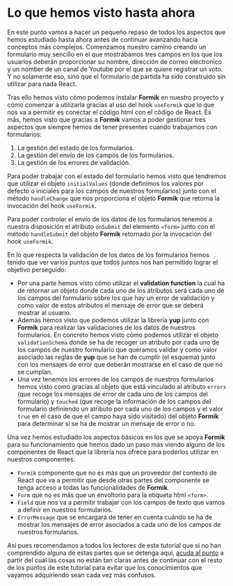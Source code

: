 # Lo que hemos visto hasta ahora

En este punto vamos a hacer un pequeño repaso de todos los aspectos que hemos estudiado hasta ahora antes de continuar avanzando hacia conceptos más complejos. Comenzamos nuestro camino creando un formulario muy sencillo en el que mostrábamos tres campos en los que los usuarios deberán proporcionar su nombre, dirección de correo eléctronico y un nomber de un canal de Youtube por el que se quiere registrar un voto. Y no solamente eso, sino que el formulario de partida ha sido construido sin utilizar para nada React.

Tras ello hemos visto cómo podemos instalar **Formik** en nuestro proyecto y cómo comenzar a utilizarla gracias al uso del hook `useFormik` que lo que nos va a permitir es conectar el código html con el código de React. Es más, hemos visto que gracias a **Formik** vamos a poder gestionar tres aspectos que siempre hemos de tener presentes cuando trabajamos con formularios:

1. La gestión del estado de los formularios.
2. La gestión del envío de los campos de los formularios.
3. La gestión de los errores de validación.

Para poder trabajar con el estado del formulario hemos visto que tendremos que utilizar el objeto `initialValues` (donde definimos los valores por defecto o iniciales para los campos de nuestros formularios) junto con el método `handleChange` que nos proporciona el objeto **Formik** que retorna la invocación del hook `useFormik`.

Para poder controlar el envío de los datos de los formularios tenemos a nuestra disposición el atributo `onSubmit` del elemento `<form>` junto con el método `handleSubmit` del objeto **Formik** retornado por la invocación del hook `useFormik`.

En lo que respecta la validación de los datos de los formularios hemos tenido que ver varios puntos que todos juntos nos han permitido lograr el objetivo perseguido: 

* Por una parte hemos visto cómo utilizar el **validation function** la cual ha de retornar un objeto donde cada uno de los atributos será cada uno de los campos del formulario sobre los que hay un error de validación y como valor de estos atributos el mensaje de error que se deberá mostrar al usuario.
* Además hemos visto que podemos utilizar la librería **yup** junto con **Formik** para realizar las validaciones de los datos de nuestros formularios. En concreto hemos visto cómo podemos utilizar el objeto `validationSchema` donde se ha de recoger un atributo por cada uno de los campos de nuestro formulario que queramos validar y como valor asociado las reglas de **yup** que se han de cumplir (el esquema) junto con los mensajes de error que deberán mostrarse en el caso de que no se cumplan.
* Una vez tenemos los errores de los campos de nuestros formularios hemos visto como gracias al objeto que está vinculado al atributo `errors` (que recoge los mensajes de error de cada uno de los campos del formulario) y `touched` (que recoge la información de los campos del formulario definiendo un atributo por cada uno de los campos y el valor `true` en el caso de que el campo haya sido visitado) del objeto **Formik** para determinar si se ha de mostrar un mensaje de error o no.

Una vez hemos estudiado los aspectos básicos en los que se apoya **Formik** para su funcionamiento que hemos dado un paso más viendo alguno de los componentes de React que la librería nos ofrece para poderlos utilizar en nuestros componentes:

* `Formik` componente que no es más que un proveedor del contexto de React que va a permitir que desde otras partes del componente se tenga acceso a todas las funcionalidades de **Formik**.
* `Form` que no es más que un envoltorio para la etiqueta html `<form>`.
* `Field` que nos va a permitir trabajar con los campos de texto que vamos a definir en nuestros formularios.
* `ErrorMessage` que se encargará de tener en cuenta cuándo se ha de mostrar los mensajes de error asociados a cada uno de los campos de nuestros formularios.

Así pues recomendamos a todos los lectores de este tutorial que si no han comprendido alguna de estas partes que se detenga aquí, [acuda al punto](https://github.com/DevJoseManuel/js-tutorials/blob/master/react/formik/00_Cover.md) a partir del cual las cosas no están tan claras antes de continuar con el resto de los puntos de este tutorial para evitar que los conocimientos que vayamos adquiriendo sean cada vez más confusos.
